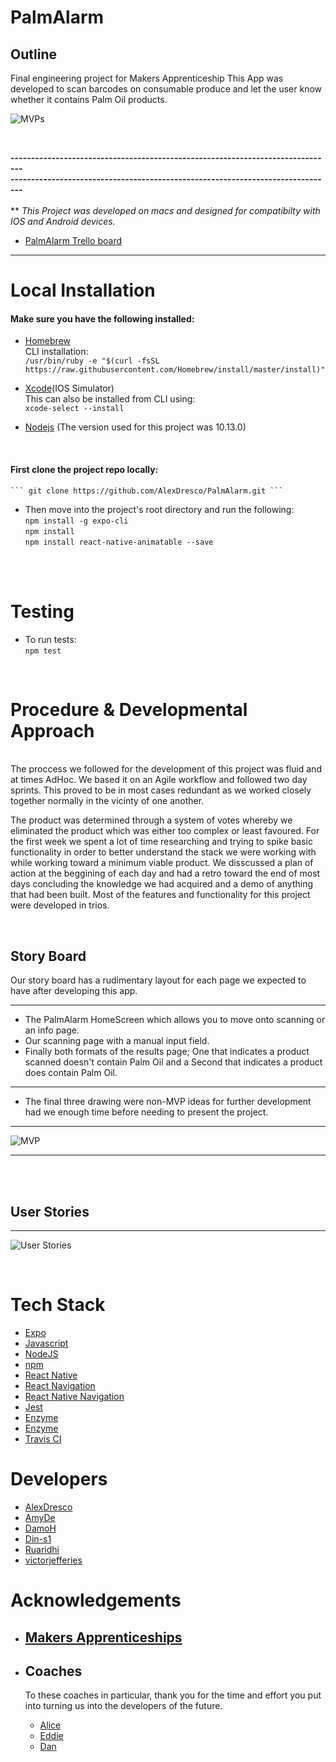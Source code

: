 # __PalmAlarm__

## Outline

 Final engineering project for Makers Apprenticeship
This App was developed to scan barcodes on consumable produce and let the user know whether it contains Palm Oil products. 

![MVPs](https://imgur.com/kGLkqoz.png) 

<br />

__-------------------------------------------------------------------------------__ <br />
__-------------------------------------------------------------------------------__ 
<br />
<br />
** _This Project was developed on macs and designed for compatibilty with IOS and Android devices._
* [PalmAlarm Trello board](https://trello.com/b/Vjoo030t/palmalarm)

---

# Local Installation

#### Make sure you have the following installed: <br />
* [Homebrew](https://brew.sh/) <br />
CLI installation: <br />
```/usr/bin/ruby -e "$(curl -fsSL https://raw.githubusercontent.com/Homebrew/install/master/install)"``` <br />

* [Xcode](https://itunes.apple.com/gb/app/xcode/id497799835?mt=12)(IOS Simulator) <br />
This can also be installed from CLI using: <br /> 
``` xcode-select --install ``` <br />

* [Nodejs](https://nodejs.org/dist/v10.13.0/node-v10.13.0.pkg) (The version used for this project was 10.13.0)

<br />

#### First clone the project repo locally: <br />
    ``` git clone https://github.com/AlexDresco/PalmAlarm.git ```

* Then move into the project's root directory and run the following: <br />
    ``` npm install -g expo-cli ``` <br />
    ``` npm install ``` <br />
    ``` npm install react-native-animatable --save ```
<br />
<br />

# Testing
* To run tests:<br />
    ``` npm test ```

<br />


# __Procedure & Developmental Approach__
<br />
The proccess we followed for the development of this project was fluid and at times AdHoc.
We based it on an Agile workflow and followed two day sprints.
This proved to be in most cases redundant as we worked closely together normally in the vicinty of one another.

The product was determined through a system of votes whereby we eliminated the product which was either too complex or least favoured.
For the first week we spent a lot of time researching and trying to spike basic functionality in order to better understand the stack we were working with while working toward a minimum viable product.
We disscussed a plan of action at the beggining of each day and had a retro toward the end of most days concluding the knowledge we had acquired and a demo of anything that had been built.
Most of the features and functionality for this project were developed in trios.

<br />

   ## __Story Board__

Our story board has a rudimentary layout for each page we expected to have after developing this app.

---

 - The PalmAlarm HomeScreen which allows you to move onto scanning or an info page.
 - Our scanning page with a manual input field.
 - Finally both formats of the results page; One that indicates a product scanned doesn't contain Palm Oil and a Second that indicates a product does contain Palm Oil.
 ---
 - The final three drawing were non-MVP ideas for further development had we enough time before needing to present the project.

---
   ![MVP](https://imgur.com/jYc1Lq5.png)

---
<br />
<br />

   ## __User Stories__
   ---
   ![User Stories](https://imgur.com/Z1aPT60.png)
    
<br />

# Tech Stack

* [Expo](https://github.com/expo/expo)
* [Javascript](https://www.javascript.com/)
* [NodeJS](https://nodejs.org/en/)
* [npm](https://www.npmjs.com/)
* [React Native](https://www.reactnative.guide/index.html)
* [React Navigation](https://reactnavigation.org/)
* [React Native Navigation](https://wix.github.io/react-native-navigation/#/)
* [Jest](https://jestjs.io/en/)
* [Enzyme](https://www.npmjs.com/package/enzyme)
* [Enzyme](https://airbnb.io/enzyme/)
* [Travis CI](https://travis-ci.org/)

# Developers
  * [AlexDresco](https://github.com/AlexDresco)
  * [AmyDe](https://github.com/AmyDe)
  * [DamoH](https://github.com/DamoH)
  * [Din-s1](https://github.com/Din-s1)
  * [Ruaridhi](https://github.com/Ruaridhi)
  * [victorjefferies](https://github.com/victorjefferies)

# __Acknowledgements__

* ## __[Makers Apprenticeships](https://makers.tech/)__

* ## __Coaches__
    To these coaches in particular, 
    thank you for the time and effort you put into turning us into the developers of the future.
    * [Alice](https://github.com/alicelieutier)
    * [Eddie](https://github.com/EdwardAndress)
    * [Dan](https://github.com/dbugsy)

